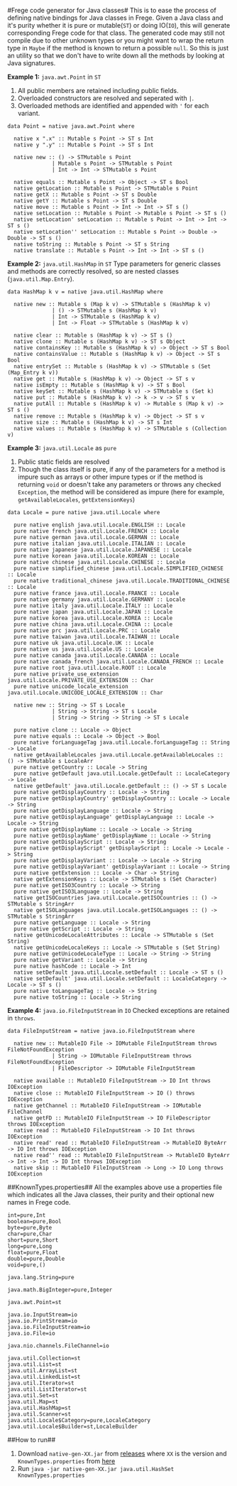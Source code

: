 #Frege code generator for Java classes#
This is to ease the process of defining native bindings for Java classes in Frege. Given a Java class and it's purity whether
it is pure or mutable(`ST`) or doing IO(`IO`), this will generate corresponding Frege code for that class.
The generated code may still not compile due to other unknown types or you might want to wrap the return type in `Maybe`
if the method is known to return a possible `null`. So this is just an utility so that
we don't have to write down all the methods by looking at Java signatures.

**Example 1:** `java.awt.Point` in `ST`
1. All public members are retained including public fields. 
2. Overloaded constructors are resolved and seperated with `|`. 
3. Overloaded methods are identified and appended with `'` for each variant.

```
data Point = native java.awt.Point where

  native x ".x" :: Mutable s Point -> ST s Int
  native y ".y" :: Mutable s Point -> ST s Int

  native new :: () -> STMutable s Point
              | Mutable s Point -> STMutable s Point
              | Int -> Int -> STMutable s Point

  native equals :: Mutable s Point -> Object -> ST s Bool
  native getLocation :: Mutable s Point -> STMutable s Point
  native getX :: Mutable s Point -> ST s Double
  native getY :: Mutable s Point -> ST s Double
  native move :: Mutable s Point -> Int -> Int -> ST s ()
  native setLocation :: Mutable s Point -> Mutable s Point -> ST s ()
  native setLocation' setLocation :: Mutable s Point -> Int -> Int -> ST s ()
  native setLocation'' setLocation :: Mutable s Point -> Double -> Double -> ST s ()
  native toString :: Mutable s Point -> ST s String
  native translate :: Mutable s Point -> Int -> Int -> ST s ()
```
**Example 2:** `java.util.HashMap` in `ST`
Type parameters for generic classes and methods are correctly resolved, so are nested classes (`java.util.Map.Entry`).
```
data HashMap k v = native java.util.HashMap where

  native new :: Mutable s (Map k v) -> STMutable s (HashMap k v)
              | () -> STMutable s (HashMap k v)
              | Int -> STMutable s (HashMap k v)
              | Int -> Float -> STMutable s (HashMap k v)

  native clear :: Mutable s (HashMap k v) -> ST s ()
  native clone :: Mutable s (HashMap k v) -> ST s Object
  native containsKey :: Mutable s (HashMap k v) -> Object -> ST s Bool
  native containsValue :: Mutable s (HashMap k v) -> Object -> ST s Bool
  native entrySet :: Mutable s (HashMap k v) -> STMutable s (Set (Map_Entry k v))
  native get :: Mutable s (HashMap k v) -> Object -> ST s v
  native isEmpty :: Mutable s (HashMap k v) -> ST s Bool
  native keySet :: Mutable s (HashMap k v) -> STMutable s (Set k)
  native put :: Mutable s (HashMap k v) -> k -> v -> ST s v
  native putAll :: Mutable s (HashMap k v) -> Mutable s (Map k v) -> ST s ()
  native remove :: Mutable s (HashMap k v) -> Object -> ST s v
  native size :: Mutable s (HashMap k v) -> ST s Int
  native values :: Mutable s (HashMap k v) -> STMutable s (Collection v)

```
**Example 3:** `java.util.Locale` as `pure`
1. Public static fields are resolved
2. Though the class itself is pure, if any of the parameters for a method is impure such as arrays or other impure types
or if the method is returning `void` or doesn't take any parameters or throws any checked `Exception`,
the method will be considered as impure (here for example, `getAvailableLocales`, `getExtensionKeys`)

```
data Locale = pure native java.util.Locale where

  pure native english java.util.Locale.ENGLISH :: Locale
  pure native french java.util.Locale.FRENCH :: Locale
  pure native german java.util.Locale.GERMAN :: Locale
  pure native italian java.util.Locale.ITALIAN :: Locale
  pure native japanese java.util.Locale.JAPANESE :: Locale
  pure native korean java.util.Locale.KOREAN :: Locale
  pure native chinese java.util.Locale.CHINESE :: Locale
  pure native simplified_chinese java.util.Locale.SIMPLIFIED_CHINESE :: Locale
  pure native traditional_chinese java.util.Locale.TRADITIONAL_CHINESE :: Locale
  pure native france java.util.Locale.FRANCE :: Locale
  pure native germany java.util.Locale.GERMANY :: Locale
  pure native italy java.util.Locale.ITALY :: Locale
  pure native japan java.util.Locale.JAPAN :: Locale
  pure native korea java.util.Locale.KOREA :: Locale
  pure native china java.util.Locale.CHINA :: Locale
  pure native prc java.util.Locale.PRC :: Locale
  pure native taiwan java.util.Locale.TAIWAN :: Locale
  pure native uk java.util.Locale.UK :: Locale
  pure native us java.util.Locale.US :: Locale
  pure native canada java.util.Locale.CANADA :: Locale
  pure native canada_french java.util.Locale.CANADA_FRENCH :: Locale
  pure native root java.util.Locale.ROOT :: Locale
  pure native private_use_extension java.util.Locale.PRIVATE_USE_EXTENSION :: Char
  pure native unicode_locale_extension java.util.Locale.UNICODE_LOCALE_EXTENSION :: Char

  native new :: String -> ST s Locale
              | String -> String -> ST s Locale
              | String -> String -> String -> ST s Locale

  pure native clone :: Locale -> Object
  pure native equals :: Locale -> Object -> Bool
  pure native forLanguageTag java.util.Locale.forLanguageTag :: String -> Locale
  native getAvailableLocales java.util.Locale.getAvailableLocales :: () -> STMutable s LocaleArr
  pure native getCountry :: Locale -> String
  pure native getDefault java.util.Locale.getDefault :: LocaleCategory -> Locale
  native getDefault' java.util.Locale.getDefault :: () -> ST s Locale
  pure native getDisplayCountry :: Locale -> String
  pure native getDisplayCountry' getDisplayCountry :: Locale -> Locale -> String
  pure native getDisplayLanguage :: Locale -> String
  pure native getDisplayLanguage' getDisplayLanguage :: Locale -> Locale -> String
  pure native getDisplayName :: Locale -> Locale -> String
  pure native getDisplayName' getDisplayName :: Locale -> String
  pure native getDisplayScript :: Locale -> String
  pure native getDisplayScript' getDisplayScript :: Locale -> Locale -> String
  pure native getDisplayVariant :: Locale -> Locale -> String
  pure native getDisplayVariant' getDisplayVariant :: Locale -> String
  pure native getExtension :: Locale -> Char -> String
  native getExtensionKeys :: Locale -> STMutable s (Set Character)
  pure native getISO3Country :: Locale -> String
  pure native getISO3Language :: Locale -> String
  native getISOCountries java.util.Locale.getISOCountries :: () -> STMutable s StringArr
  native getISOLanguages java.util.Locale.getISOLanguages :: () -> STMutable s StringArr
  pure native getLanguage :: Locale -> String
  pure native getScript :: Locale -> String
  native getUnicodeLocaleAttributes :: Locale -> STMutable s (Set String)
  native getUnicodeLocaleKeys :: Locale -> STMutable s (Set String)
  pure native getUnicodeLocaleType :: Locale -> String -> String
  pure native getVariant :: Locale -> String
  pure native hashCode :: Locale -> Int
  native setDefault java.util.Locale.setDefault :: Locale -> ST s ()
  native setDefault' java.util.Locale.setDefault :: LocaleCategory -> Locale -> ST s ()
  pure native toLanguageTag :: Locale -> String
  pure native toString :: Locale -> String
```

**Example 4:** `java.io.FileInputStream` in `IO`
Checked exceptions are retained in `throws`.
```
data FileInputStream = native java.io.FileInputStream where

  native new :: MutableIO File -> IOMutable FileInputStream throws FileNotFoundException
              | String -> IOMutable FileInputStream throws FileNotFoundException
              | FileDescriptor -> IOMutable FileInputStream

  native available :: MutableIO FileInputStream -> IO Int throws IOException
  native close :: MutableIO FileInputStream -> IO () throws IOException
  native getChannel :: MutableIO FileInputStream -> IOMutable FileChannel
  native getFD :: MutableIO FileInputStream -> IO FileDescriptor throws IOException
  native read :: MutableIO FileInputStream -> IO Int throws IOException
  native read' read :: MutableIO FileInputStream -> MutableIO ByteArr -> IO Int throws IOException
  native read'' read :: MutableIO FileInputStream -> MutableIO ByteArr -> Int -> Int -> IO Int throws IOException
  native skip :: MutableIO FileInputStream -> Long -> IO Long throws IOException
```

##KnownTypes.properties##
All the examples above use a properties file which indicates all the Java classes, their purity and their optional new names in Frege code.

```
int=pure,Int
boolean=pure,Bool
byte=pure,Byte
char=pure,Char
short=pure,Short
long=pure,Long
float=pure,Float
double=pure,Double
void=pure,()

java.lang.String=pure

java.math.BigInteger=pure,Integer

java.awt.Point=st

java.io.InputStream=io
java.io.PrintStream=io
java.io.FileInputStream=io
java.io.File=io

java.nio.channels.FileChannel=io

java.util.Collection=st
java.util.List=st
java.util.ArrayList=st
java.util.LinkedList=st
java.util.Iterator=st
java.util.ListIterator=st
java.util.Set=st
java.util.Map=st
java.util.HashMap=st
java.util.Scanner=st
java.util.Locale$Category=pure,LocaleCategory
java.util.Locale$Builder=st,LocaleBuilder
```

##How to run##
1) Download `native-gen-XX.jar` from [releases](https://github.com/Frege/native-gen/releases) where `XX` is the version
and `KnownTypes.properties` from [here](https://github.com/Frege/native-gen/blob/master/KnownTypes.properties)
2) Run `java -jar native-gen-XX.jar java.util.HashSet KnownTypes.properties`